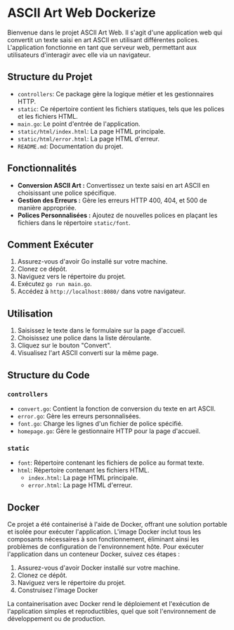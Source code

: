 # ASCII Art Web Dockerize

Bienvenue dans le projet ASCII Art Web. Il s'agit d'une application web qui convertit un texte saisi en art ASCII en utilisant différentes polices. L'application fonctionne en tant que serveur web, permettant aux utilisateurs d'interagir avec elle via un navigateur.

## Structure du Projet

- `controllers`: Ce package gère la logique métier et les gestionnaires HTTP.
- `static`: Ce répertoire contient les fichiers statiques, tels que les polices et les fichiers HTML.
- `main.go`: Le point d'entrée de l'application.
- `static/html/index.html`: La page HTML principale.
- `static/html/error.html`: La page HTML d'erreur.
- `README.md`: Documentation du projet.

## Fonctionnalités

- **Conversion ASCII Art :** Convertissez un texte saisi en art ASCII en choisissant une police spécifique.
- **Gestion des Erreurs :** Gère les erreurs HTTP 400, 404, et 500 de manière appropriée.
- **Polices Personnalisées :** Ajoutez de nouvelles polices en plaçant les fichiers dans le répertoire `static/font`.

## Comment Exécuter

1. Assurez-vous d'avoir Go installé sur votre machine.
2. Clonez ce dépôt.
3. Naviguez vers le répertoire du projet.
4. Exécutez `go run main.go`.
5. Accédez à `http://localhost:8080/` dans votre navigateur.

## Utilisation

1. Saisissez le texte dans le formulaire sur la page d'accueil.
2. Choisissez une police dans la liste déroulante.
3. Cliquez sur le bouton "Convert".
4. Visualisez l'art ASCII converti sur la même page.

## Structure du Code

### `controllers`

- `convert.go`: Contient la fonction de conversion du texte en art ASCII.
- `error.go`: Gère les erreurs personnalisées.
- `font.go`: Charge les lignes d'un fichier de police spécifié.
- `homepage.go`: Gère le gestionnaire HTTP pour la page d'accueil.

### `static`

- `font`: Répertoire contenant les fichiers de police au format texte.
- `html`: Répertoire contenant les fichiers HTML.
  - `index.html`: La page HTML principale.
  - `error.html`: La page HTML d'erreur.

## Docker

Ce projet a été containerisé à l'aide de Docker, offrant une solution portable et isolée pour exécuter l'application. L'image Docker inclut tous les composants nécessaires à son fonctionnement, éliminant ainsi les problèmes de configuration de l'environnement hôte. Pour exécuter l'application dans un conteneur Docker, suivez ces étapes :

1. Assurez-vous d'avoir Docker installé sur votre machine.
2. Clonez ce dépôt.
3. Naviguez vers le répertoire du projet.
4. Construisez l'image Docker

La containerisation avec Docker rend le déploiement et l'exécution de l'application simples et reproductibles, quel que soit l'environnement de développement ou de production.